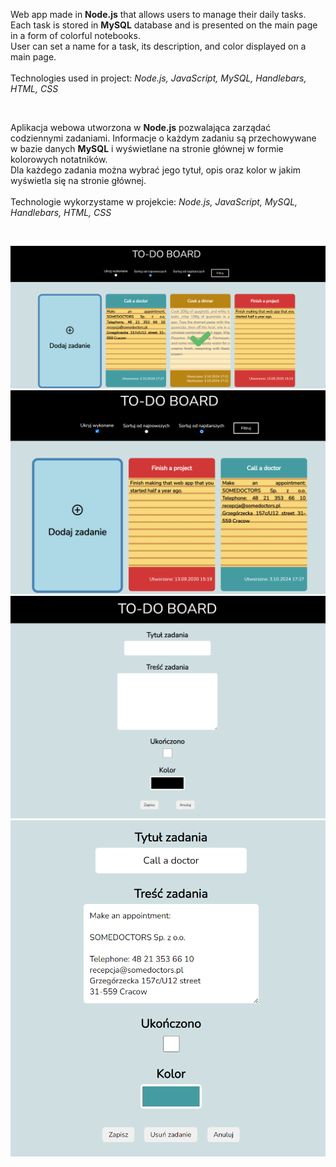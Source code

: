 Web app made in <b>Node.js</b> that allows users to manage their daily tasks. Each task is stored in
<b>MySQL</b> database and is presented on the main page in a form of colorful notebooks.
<br>
User can set a name for a task, its description, and color displayed on a main page.
<br><br>
Technologies used in project: <i>Node.js, JavaScript, MySQL, Handlebars, HTML, CSS</i>

<br>

Aplikacja webowa utworzona w <b>Node.js</b> pozwalająca zarządać codziennymi zadaniami. Informacje o każdym zadaniu są
przechowywane w bazie danych <b>MySQL</b> i wyświetlane na stronie głównej w formie kolorowych notatników.
<br>
Dla każdego zadania można wybrać jego tytuł, opis oraz kolor w jakim wyświetla się na stronie głównej.
<br><br>
Technologie wykorzystame w projekcie: <i>Node.js, JavaScript, MySQL, Handlebars, HTML, CSS</i>

<br>

![Main page](screenshots/1.png)
<br>
![Main page](screenshots/2.png)
<br>
![New task](screenshots/3.png)
<br>
![Editing a task](screenshots/4.png)
